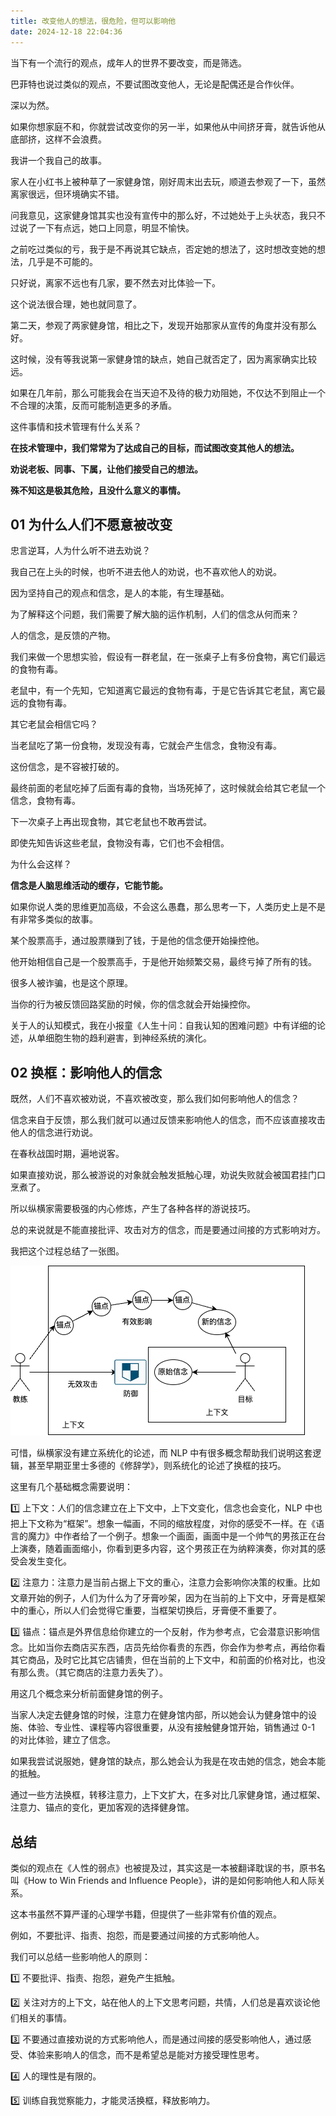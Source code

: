 ```yaml
---
title: 改变他人的想法，很危险，但可以影响他
date: 2024-12-18 22:04:36   
---
```


当下有一个流行的观点，成年人的世界不要改变，而是筛选。

巴菲特也说过类似的观点，不要试图改变他人，无论是配偶还是合作伙伴。

深以为然。

如果你想家庭不和，你就尝试改变你的另一半，如果他从中间挤牙膏，就告诉他从底部挤，这样不会浪费。

我讲一个我自己的故事。

家人在小红书上被种草了一家健身馆，刚好周末出去玩，顺道去参观了一下，虽然离家很远，但环境确实不错。

问我意见，这家健身馆其实也没有宣传中的那么好，不过她处于上头状态，我只不过说了一下有点远，她口上同意，明显不愉快。

之前吃过类似的亏，我于是不再说其它缺点，否定她的想法了，这时想改变她的想法，几乎是不可能的。

只好说，离家不远也有几家，要不然去对比体验一下。

这个说法很合理，她也就同意了。

第二天，参观了两家健身馆，相比之下，发现开始那家从宣传的角度并没有那么好。

这时候，没有等我说第一家健身馆的缺点，她自己就否定了，因为离家确实比较远。

如果在几年前，那么可能我会在当天迫不及待的极力劝阻她，不仅达不到阻止一个不合理的决策，反而可能制造更多的矛盾。

这件事情和技术管理有什么关系？

**在技术管理中，我们常常为了达成自己的目标，而试图改变其他人的想法。**

**劝说老板、同事、下属，让他们接受自己的想法。**

**殊不知这是极其危险，且没什么意义的事情。**

## 01 为什么人们不愿意被改变

忠言逆耳，人为什么听不进去劝说？

我自己在上头的时候，也听不进去他人的劝说，也不喜欢他人的劝说。

因为坚持自己的观点和信念，是人的本能，有生理基础。

为了解释这个问题，我们需要了解大脑的运作机制，人们的信念从何而来？

人的信念，是反馈的产物。

我们来做一个思想实验，假设有一群老鼠，在一张桌子上有多份食物，离它们最远的食物有毒。

老鼠中，有一个先知，它知道离它最远的食物有毒，于是它告诉其它老鼠，离它最远的食物有毒。

其它老鼠会相信它吗？

当老鼠吃了第一份食物，发现没有毒，它就会产生信念，食物没有毒。

这份信念，是不容被打破的。

最终前面的老鼠吃掉了后面有毒的食物，当场死掉了，这时候就会给其它老鼠一个信念，食物有毒。

下一次桌子上再出现食物，其它老鼠也不敢再尝试。

即使先知告诉这些老鼠，食物没有毒，它们也不会相信。

为什么会这样？

**信念是人脑思维活动的缓存，它能节能。**

如果你说人类的思维更加高级，不会这么愚蠢，那么思考一下，人类历史上是不是有非常多类似的故事。

某个股票高手，通过股票赚到了钱，于是他的信念便开始操控他。

他开始相信自己是一个股票高手，于是他开始频繁交易，最终亏掉了所有的钱。

很多人被诈骗，也是这个原理。

当你的行为被反馈回路奖励的时候，你的信念就会开始操控你。

关于人的认知模式，我在小报童《人生十问：自我认知的困难问题》中有详细的论述，从单细胞生物的趋利避害，到神经系统的演化。

## 02 换框：影响他人的信念

既然，人们不喜欢被劝说，不喜欢被改变，那么我们如何影响他人的信念？

信念来自于反馈，那么我们就可以通过反馈来影响他人的信念，而不应该直接攻击他人的信念进行劝说。

在春秋战国时期，遍地说客。

如果直接劝说，那么被游说的对象就会触发抵触心理，劝说失败就会被国君挂门口烹煮了。

所以纵横家需要极强的内心修炼，产生了各种各样的游说技巧。

总的来说就是不能直接批评、攻击对方的信念，而是要通过间接的方式影响对方。

我把这个过程总结了一张图。

![换框](https://raw.githubusercontent.com/linksgo2011/shaogefenhao-v2/master/src/column/tech-lead/how-to-influence-people/reframing.drawio.png)

可惜，纵横家没有建立系统化的论述，而 NLP 中有很多概念帮助我们说明这套逻辑，甚至早期亚里士多德的《修辞学》，则系统化的论述了换框的技巧。

这里有几个基础概念需要说明：

1️⃣ 上下文：人们的信念建立在上下文中，上下文变化，信念也会变化，NLP 中也把上下文称为“框架”。想象一幅画，不同的缩放程度，对你的感受不一样。在《语言的魔力》中作者给了一个例子。想象一个画面，画面中是一个帅气的男孩正在台上演奏，随着画面缩小，你看到更多内容，这个男孩正在为纳粹演奏，你对其的感受会发生变化。

2️⃣ 注意力：注意力是当前占据上下文的重心，注意力会影响你决策的权重。比如文章开始的例子，人们为什么为了牙膏吵架，因为在当前的上下文中，牙膏是框架中的重心，所以人们会觉得它重要，当框架切换后，牙膏便不重要了。

3️⃣ 锚点：锚点是外界信息给你建立的一个反射，作为参考点，它会潜意识影响信念。比如当你去商店买东西，店员先给你看贵的东西，你会作为参考点，再给你看其它商品，及时它比其它店铺贵，但在当前的上下文中，和前面的价格对比，也没有那么贵。（其它商店的注意力丢失了）。

用这几个概念来分析前面健身馆的例子。

当家人决定去健身馆的时候，注意力在健身馆内部，所以她会认为健身馆中的设施、体验、专业性、课程等内容很重要，从没有接触健身馆开始，销售通过 0-1 的对比体验，建立了信念。

如果我尝试说服她，健身馆的缺点，那么她会认为我是在攻击她的信念，她会本能的抵触。

通过一些方法换框，转移注意力，上下文扩大，在多对比几家健身馆，通过框架、注意力、锚点的变化，更加客观的选择健身馆。

## 总结

类似的观点在《人性的弱点》也被提及过，其实这是一本被翻译耽误的书，原书名叫《How to Win Friends and Influence People》，讲的是如何影响他人和人际关系。

这本书虽然不算严谨的心理学书籍，但提供了一些非常有价值的观点。

例如，不要批评、指责、抱怨，而是要通过间接的方式影响他人。

我们可以总结一些影响他人的原则：

1️⃣ 不要批评、指责、抱怨，避免产生抵触。

2️⃣ 关注对方的上下文，站在他人的上下文思考问题，共情，人们总是喜欢谈论他们相关的事情。

3️⃣ 不要通过直接劝说的方式影响他人，而是通过间接的感受影响他人，通过感受、体验来影响人的信念，而不是希望总是能对方接受理性思考。

4️⃣ 人的理性是有限的。

5️⃣ 训练自我觉察能力，才能灵活换框，释放影响力。